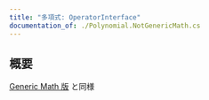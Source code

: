 ```yaml
---
title: "多項式: OperatorInterface"
documentation_of: ./Polynomial.NotGenericMath.cs
---
```


## 概要

[Generic Math 版](Polynomial.cs) と同様